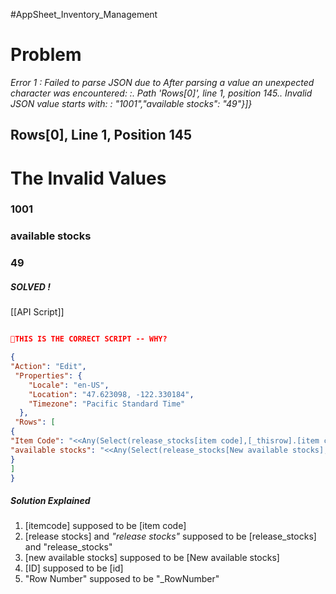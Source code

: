 #AppSheet_Inventory_Management 
# Problem 

_Error 1 : Failed to parse JSON due to After parsing a value an unexpected character was encountered: :. Path 'Rows[0]', line 1, position 145.. Invalid JSON value starts with: : "1001","available stocks": "49"}]}_

## Rows[0], Line 1, Position 145

# The Invalid Values

### 1001
### available stocks
### 49

##### SOLVED !
[[API Script]]

```JSON

📌THIS IS THE CORRECT SCRIPT -- WHY?

{
"Action": "Edit",
 "Properties": {
    "Locale": "en-US",
    "Location": "47.623098, -122.330184",
    "Timezone": "Pacific Standard Time"
  },
 "Rows": [
{
"Item Code": "<<Any(Select(release_stocks[item code],[_thisrow].[item code]=[item code]))>>",
"available stocks": "<<Any(Select(release_stocks[New available stocks],[id]=MAXROW("release_stocks","_RowNumber")))>>"
}
]
}

```

##### Solution Explained

1. [itemcode] supposed to be [item code]
2. [release stocks] and _"release stocks"_ supposed to be [release_stocks] and "release_stocks"
3. [new available stocks] supposed to be [New available stocks]
4. [ID] supposed to be [id]
5. "Row Number" supposed to be "_RowNumber"

